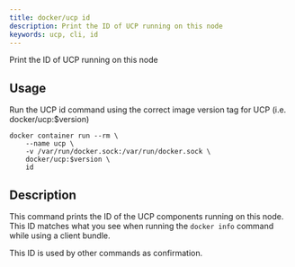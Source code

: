 ```yaml
---
title: docker/ucp id
description: Print the ID of UCP running on this node
keywords: ucp, cli, id
---
```


Print the ID of UCP running on this node

## Usage

Run the UCP id command using the correct image version tag for UCP (i.e. docker/ucp:$version)

```
docker container run --rm \
    --name ucp \
    -v /var/run/docker.sock:/var/run/docker.sock \
    docker/ucp:$version \
    id
```

## Description

This command prints the ID of the UCP components running on this node. This ID
matches what you see when running the `docker info` command while using
a client bundle.

This ID is used by other commands as confirmation.

